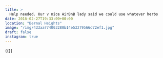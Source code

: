 ```yaml
---
title: >
  Help needed. Our v nice AirBnB lady said we could use whatever herbs we want for cooking. Trouble is, I don't know what herbs are what and they aren't labelled. What are they? 🌿#vsco #vscocam #food
date: 2016-02-27T19:33:09+00:00
location: "Bernal Heights"
image: "/img/433aa774003280b14e53279566d72ef1.jpg"
draft: false
instagram: true
---
```


{{<photo src="/img/433aa774003280b14e53279566d72ef1.jpg">}}
